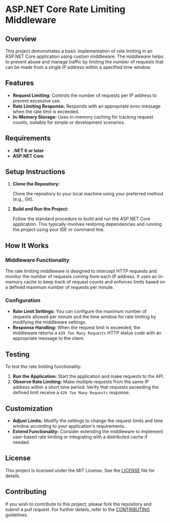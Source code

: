 # ASP.NET Core Rate Limiting Middleware

## Overview

This project demonstrates a basic implementation of rate limiting in an ASP.NET Core application using custom middleware. The middleware helps to prevent abuse and manage traffic by limiting the number of requests that can be made from a single IP address within a specified time window.

## Features

- **Request Limiting:** Controls the number of requests per IP address to prevent excessive use.
- **Rate Limiting Response:** Responds with an appropriate error message when the rate limit is exceeded.
- **In-Memory Storage:** Uses in-memory caching for tracking request counts, suitable for simple or development scenarios.

## Requirements

- **.NET 6 or later**
- **ASP.NET Core**

## Setup Instructions

1. **Clone the Repository:**

   Clone the repository to your local machine using your preferred method (e.g., Git).

2. **Build and Run the Project:**

   Follow the standard procedure to build and run the ASP.NET Core application. This typically involves restoring dependencies and running the project using your IDE or command line.

## How It Works

### Middleware Functionality

The rate limiting middleware is designed to intercept HTTP requests and monitor the number of requests coming from each IP address. It uses an in-memory cache to keep track of request counts and enforces limits based on a defined maximum number of requests per minute.

### Configuration

- **Rate Limit Settings:** You can configure the maximum number of requests allowed per minute and the time window for rate limiting by modifying the middleware settings.
- **Response Handling:** When the request limit is exceeded, the middleware returns a `429 Too Many Requests` HTTP status code with an appropriate message to the client.

## Testing

To test the rate limiting functionality:

1. **Run the Application:** Start the application and make requests to the API.
2. **Observe Rate Limiting:** Make multiple requests from the same IP address within a short time period. Verify that requests exceeding the defined limit receive a `429 Too Many Requests` response.

## Customization

- **Adjust Limits:** Modify the settings to change the request limits and time window according to your application's requirements.
- **Extend Functionality:** Consider extending the middleware to implement user-based rate limiting or integrating with a distributed cache if needed.

## License

This project is licensed under the MIT License. See the [LICENSE](LICENSE) file for details.

## Contributing

If you wish to contribute to this project, please fork the repository and submit a pull request. For further details, refer to the [CONTRIBUTING](CONTRIBUTING.md) guidelines.

